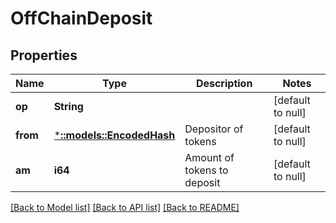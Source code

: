 # OffChainDeposit

## Properties
Name | Type | Description | Notes
------------ | ------------- | ------------- | -------------
**op** | **String** |  | [default to null]
**from** | [***::models::EncodedHash**](EncodedHash.md) | Depositor of tokens | [default to null]
**am** | **i64** | Amount of tokens to deposit | [default to null]

[[Back to Model list]](../README.md#documentation-for-models) [[Back to API list]](../README.md#documentation-for-api-endpoints) [[Back to README]](../README.md)


